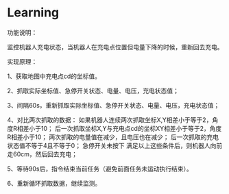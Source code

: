 # Learning

功能说明：

监控机器人充电状态，当机器人在充电点位置但电量下降的时候，重新回去充电。


实现原理：

1、获取地图中充电点cd的坐标值。

2、抓取实际坐标值、急停开关状态、电量、电压，充电状态值；

3、间隔60s，重新抓取实际坐标值、急停开关状态、电量、电压，充电状态值；

4、对比两次抓取的数据：
    如果机器人连续两次抓取坐标X,Y相差小于等于2，角度R相差小于10；
    后一次抓取坐标X,Y与充电点cd的坐标XY相差小于等于2，角度R相差小于10；
    两次抓取的电量值在减少，且电压也在减少；
    后一次抓取的充电状态值不等于4且不等于0；
    急停开关未按下
    满足以上这些条件后，则机器人向前走60cm，然后回去充电；
    
5、等待90s后，指令结束当前任务（避免前面任务未运动执行结束）。

6、重新循环抓取数据，继续监测。
